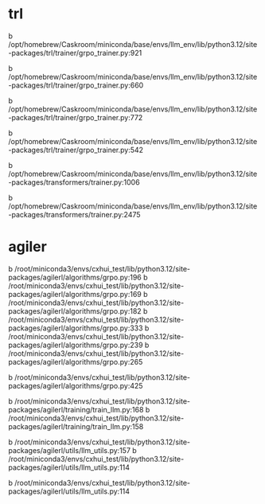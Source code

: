 # trl
b /opt/homebrew/Caskroom/miniconda/base/envs/llm_env/lib/python3.12/site-packages/trl/trainer/grpo_trainer.py:921

b /opt/homebrew/Caskroom/miniconda/base/envs/llm_env/lib/python3.12/site-packages/trl/trainer/grpo_trainer.py:660

b /opt/homebrew/Caskroom/miniconda/base/envs/llm_env/lib/python3.12/site-packages/trl/trainer/grpo_trainer.py:772

b /opt/homebrew/Caskroom/miniconda/base/envs/llm_env/lib/python3.12/site-packages/trl/trainer/grpo_trainer.py:542


b /opt/homebrew/Caskroom/miniconda/base/envs/llm_env/lib/python3.12/site-packages/transformers/trainer.py:1006

b /opt/homebrew/Caskroom/miniconda/base/envs/llm_env/lib/python3.12/site-packages/transformers/trainer.py:2475


# agiler
b /root/miniconda3/envs/cxhui_test/lib/python3.12/site-packages/agilerl/algorithms/grpo.py:196
b /root/miniconda3/envs/cxhui_test/lib/python3.12/site-packages/agilerl/algorithms/grpo.py:169
b /root/miniconda3/envs/cxhui_test/lib/python3.12/site-packages/agilerl/algorithms/grpo.py:182
b /root/miniconda3/envs/cxhui_test/lib/python3.12/site-packages/agilerl/algorithms/grpo.py:333
b /root/miniconda3/envs/cxhui_test/lib/python3.12/site-packages/agilerl/algorithms/grpo.py:239
b /root/miniconda3/envs/cxhui_test/lib/python3.12/site-packages/agilerl/algorithms/grpo.py:265

b /root/miniconda3/envs/cxhui_test/lib/python3.12/site-packages/agilerl/algorithms/grpo.py:425

b /root/miniconda3/envs/cxhui_test/lib/python3.12/site-packages/agilerl/training/train_llm.py:168
b /root/miniconda3/envs/cxhui_test/lib/python3.12/site-packages/agilerl/training/train_llm.py:158


b /root/miniconda3/envs/cxhui_test/lib/python3.12/site-packages/agilerl/utils/llm_utils.py:157
b /root/miniconda3/envs/cxhui_test/lib/python3.12/site-packages/agilerl/utils/llm_utils.py:114


b /root/miniconda3/envs/cxhui_test/lib/python3.12/site-packages/agilerl/utils/llm_utils.py:114